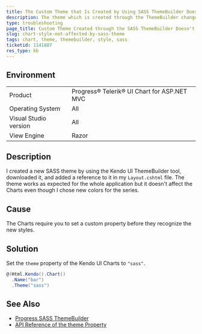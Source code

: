 ```yaml
---
title: The Custom Theme that Is Created by Using SASS ThemeBuilder Doesn't Affect Charts
description: The theme which is created through the ThemeBuilder changes the style of every Kendo UI control except for the Charts.
type: troubleshooting
page_title: Custom Theme Created through the SASS ThemeBuilder Doesn't Affect the MVC Charts - Kendo UI Chart for ASP.NET MVC
slug: chart-style-not-affected-by-sass-theme
tags: chart, theme, themebuilder, style, sass
ticketid: 1141887
res_type: kb
---
```


## Environment

<table>
 <tr>
  <td>Product</td>
  <td>Progress® Telerik® UI Chart for ASP.NET MVC</td>
 </tr>
 <tr>
  <td>Operating System</td>
  <td>All</td>
 </tr>
 <tr>
  <td>Visual Studio version</td>
  <td>All</td>
 </tr>
 <tr>
  <td>View Engine</td>
  <td>Razor</td>
 </tr>
</table>

## Description

I created a new SASS theme by using the Kendo UI ThemeBuilder tool, downloaded it, and added a reference to it in my `Layout.cshtml` file. The theme works as expected for the whole application but it doesn't affect the Charts even though I chose new colors for the series.

## Cause

The Charts require you to set a custom property before they recognize the new styles.

## Solution

Set the `theme` property of the Kendo UI Charts to `"sass"`.

````c#
@(Html.Kendo().Chart()
  .Name("bar")
  .Theme("sass")
````

## See Also

* [Progress SASS ThemeBuilder](https://themebuilder.telerik.com/aspnet-mvc)
* [API Reference of the theme Property](https://docs.telerik.com/kendo-ui/api/javascript/dataviz/ui/chart/configuration/theme)
